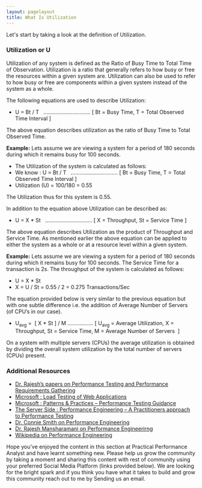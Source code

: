 ```yaml
---
layout: pagelayout
title: What Is Utilization
---
```


Let's start by taking a look at the definition of Utilization. 

### Utilization or U

Utilization of any system is defined as the Ratio of Busy Time to Total Time of Observation. Utilization is a ratio that generally refers to how busy or free the resources within a given system are. Utilization can also be used to refer to how busy or free are components within a given system instead of the system as a whole.

The following equations are used to describe Utilization:

  * U = Bt / T   &#8230;&#8230;&#8230;&#8230;&#8230;&#8230;&#8230;&#8230;&#8230;&#8230;. [ Bt = Busy Time, T = Total Observed Time Interval ]

The above equation describes utilization as the ratio of Busy Time to Total Observed Time.

**Example:** Lets assume we are viewing a system for a period of 180 seconds during which it remains busy for 100 seconds.

  * The Utilization of the system is calculated as follows:
  * We know : U = Bt / T   &#8230;&#8230;&#8230;&#8230;&#8230;&#8230;&#8230;&#8230;&#8230;&#8230;. [ Bt = Busy Time, T = Total Observed Time Interval ]
  * Utilization (U) = 100/180 = 0.55

The Utilization thus for this system is 0.55.

In addition to the equation above Utilization can be described as:

  * U = X * St   &#8230;&#8230;&#8230;&#8230;&#8230;&#8230;&#8230;&#8230;&#8230;&#8230;. [ X = Throughput, St = Service Time ]

The above equation describes Utilization as the product of Throughput and Service Time. As mentioned earlier the above equation can be applied to either the system as a whole or at a resource level within a given system.

**Example:** Lets assume we are viewing a system for a period of 180 seconds during which it remains busy for 100 seconds. The Service Time for a transaction is 2s. The throughput of the system is calculated as follows:

  * U = X * St
  * X = U / St = 0.55 / 2 = 0.275 Transactions/Sec

The equation provided below is very similar to the previous equation but with one subtle difference i.e. the addition of Average Number of Servers (of CPU&#8217;s in our case).

  * U<sub>avg</sub> =  [ X * St ] / M &#8230;&#8230;&#8230;&#8230;&#8230;.. [ U<sub>avg</sub> = Average Utilization, X = Throughput, St = Service Time, M = Average Number of Servers  ]

On a system with multiple servers (CPUs) the average utilization is obtained by dividing the overall system utilization by the total number of servers (CPUs) present.


### Additional Resources

* [Dr. Rajesh’s papers on Performance Testing and Performance Requirements Gathering](https://sites.google.com/site/swperfengg/)
* [Microsoft : Load Testing of Web Applications](http://msdn.microsoft.com/en-us/library/bb924372.aspx)
* [Microsoft : Patterns & Practices – Performance Testing Guidance](http://perftesting.codeplex.com/wikipage?title=How%20To:%20Model%20the%20Workload%20for%20Web%20Applications)
* [The Server Side : Performance Engineering – A Practitioners approach to Performance Testing](http://www.theserverside.com/news/1363731/Performance-Engineering-a-Practitioners-Approach-to-Performance-Testing)
* [Dr. Connie Smith on Performance Engineering](http://www.perfeng.com)
* [Dr. Rajesh Mansharamani on Performance Engineerirng](https://sites.google.com/site/swperfengg/home)
* [Wikipedia on Performance Engineering](http://en.wikipedia.org/wiki/Performance_engineering)

Hope you’ve enjoyed the content in this section at Practical Performance Analyst and have learnt something new. Please help us grow the community by taking a moment and sharing this content with rest of community using your preferred Social Media Platform (links provided below). We are looking for the bright spark and if you think you have what it takes to build and grow this community reach out to me by Sending us an email. 

